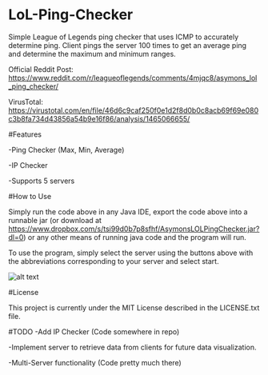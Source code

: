 # LoL-Ping-Checker

Simple League of Legends ping checker that uses ICMP to accurately determine ping.
Client pings the server 100 times to get an average ping and determine the maximum and minimum ranges.

Official Reddit Post: https://www.reddit.com/r/leagueoflegends/comments/4mjqc8/asymons_lol_ping_checker/

VirusTotal: https://virustotal.com/en/file/46d6c9caf250f0e1d2f8d0b0c8acb69f69e080c3b8fa734d43856a54b9e16f86/analysis/1465066655/

#Features

-Ping Checker (Max, Min, Average)

-IP Checker

-Supports 5 servers

#How to Use

Simply run the code above in any Java IDE, export the code above into a runnable jar (or download at https://www.dropbox.com/s/tsi99d0b7p8sfhf/AsymonsLOLPingChecker.jar?dl=0) or any other means of running java code and the program will run.

To use the program, simply select the server using the buttons above with the abbreviations corresponding to your server and select start. 

![alt text](https://i.gyazo.com/b01334031cce172361ce2137be1fc6de.png "Logo Title Text 1")



#License

This project is currently under the MIT License described in the LICENSE.txt file. 

#TODO
-Add IP Checker (Code somewhere in repo)

-Implement server to retrieve data from clients for future data visualization. 

-Multi-Server functionality (Code pretty much there)
